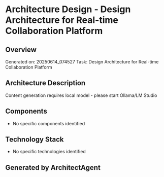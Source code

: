 # Architecture Design - Design Architecture for Real-time Collaboration Platform

## Overview
Generated on: 20250614_074527
Task: Design Architecture for Real-time Collaboration Platform

## Architecture Description
Content generation requires local model - please start Ollama/LM Studio

## Components
- No specific components identified

## Technology Stack
- No specific technologies identified

## Generated by ArchitectAgent
